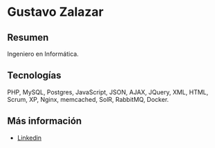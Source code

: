 # Gustavo Zalazar

## Resumen

Ingeniero en Informática.

## Tecnologías

PHP, MySQL, Postgres, JavaScript, JSON, AJAX, JQuery, XML, HTML, Scrum, XP, Nginx, memcached, SolR, RabbitMQ, Docker. 

## Más información

* [Linkedin](https://www.linkedin.com/in/gustavo-zalazar-481a745/)
